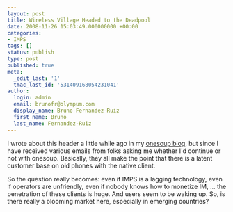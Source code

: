 ```yaml
---
layout: post
title: Wireless Village Headed to the Deadpool
date: 2008-11-26 15:03:49.000000000 +00:00
categories:
- IMPS
tags: []
status: publish
type: post
published: true
meta:
  _edit_last: '1'
  tmac_last_id: '531409168054231041'
author:
  login: admin
  email: brunofr@olympum.com
  display_name: Bruno Fernandez-Ruiz
  first_name: Bruno
  last_name: Fernandez-Ruiz
---
```


I wrote about this header a little while ago in my <a title="Onesoup"
href="http://www.onesoup.com/blog/imps-is-dead-long-live-xmpp/">onesoup
blog</a>, but since I have received various emails from folks asking
me whether I'd continue or not with onesoup. Basically, they all make
the point that there is a latent customer base on old phones with the
native client.

So the question really becomes: even if IMPS is a lagging technology,
even if operators are unfriendly, even if nobody knows how to monetize
IM, ... the penetration of these clients is huge. And users seem to be
waking up. So, is there really a blooming market here, especially in
emerging countries?
